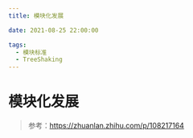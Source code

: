 ```yaml
---
title: 模块化发展

date: 2021-08-25 22:00:00

tags:
  - 模块标准
  - TreeShaking
---
```


# 模块化发展

> 参考：https://zhuanlan.zhihu.com/p/108217164

